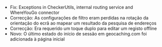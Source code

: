 
- Fix: Exceptions in CheckerUtils, internal routing service and WhereYouGo connector
- Correcção: As configurações de filtro eram perdidas na rotação da orientação do ecrã ao mapear um resultado da pesquisa de endereços
- Correcção: Era requerido um toque duplo para editar um registo offline
- Novo: O último estado do início de sessão em geocaching.com foi adicionada à página inicial
